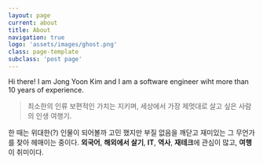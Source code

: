 ```yaml
---
layout: page
current: about
title: About
navigation: true
logo: 'assets/images/ghost.png'
class: page-template
subclass: 'post page'
---
```


Hi there! I am Jong Yoon Kim and I am a software engineer wiht more than 10 years of experience. 

> 최소한의 인류 보편적인 가치는 지키며, 세상에서 가장 제멋대로 살고 싶은 사람의 인생 여행기.  
  
한 때는 위대한(?) 인물이 되어볼까 고민 했지만 부질 없음을 깨닫고 재미있는 그 무언가를 찾아 헤매이는 중이다. **외국어**, **해외에서 살기**, **IT**, **역사**, **재테크**에 관심이 많고, **여행**이 취미이다.  
